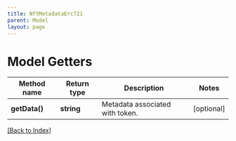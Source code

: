 ```yaml
---
title: NftMetadataErc721
parent: Model
layout: page
---
```


# Model Getters

Method name | Return type | Description | Notes
------------ | ------------- | ------------- | -------------
**getData()** | **string** | Metadata associated with token. | [optional]

[[Back to Index]](../index.md)
